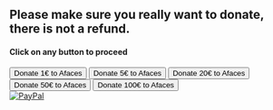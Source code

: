 <script src="https://js.stripe.com/v3/"></script>

<script>
function redirectToCheckoutOne() {
    var stripe = Stripe('pk_test_51LP7WYGzzgXMTNqrdpY7OHCbvvlPqgtYEUZmBJw66X0j5ybqCkcbfXYJ5SfEMmeoCXxEq8Hok5WHl2rBzttayq9b00cV1h6dPP');
    
    document.getElementById("checkout").addEventListener("click", function() {
        stripe.redirectToCheckout({
                lineItems: [{
                    price: 'price_1LP7fRGzzgXMTNqrSvnLR3kO', // Replace with the ID of your price
                    quantity: 1,
                }, ],
                mode: 'payment',
                successUrl: 'https://afaces.tk/success',
                cancelUrl: 'https://afaces.tk/cancel',
            })
            .then(function(result) {
            });
        })
}

function redirectToCheckoutFive() {
    var stripe = Stripe('pk_test_51LP7WYGzzgXMTNqrdpY7OHCbvvlPqgtYEUZmBJw66X0j5ybqCkcbfXYJ5SfEMmeoCXxEq8Hok5WHl2rBzttayq9b00cV1h6dPP');
    
    document.getElementById("checkout").addEventListener("click", function() {
        stripe.redirectToCheckout({
                lineItems: [{
                    price: 'price_1LP7fRGzzgXMTNqrgNuAQoFn', // Replace with the ID of your price
                    quantity: 1,
                }, ],
                mode: 'payment',
                successUrl: 'https://afaces.tk/success',
                cancelUrl: 'https://afaces.tk/cancel',
            })
            .then(function(result) {
            });
        })
}

function redirectToCheckoutTwenty() {
    var stripe = Stripe('pk_test_51LP7WYGzzgXMTNqrdpY7OHCbvvlPqgtYEUZmBJw66X0j5ybqCkcbfXYJ5SfEMmeoCXxEq8Hok5WHl2rBzttayq9b00cV1h6dPP');
    
    document.getElementById("checkout").addEventListener("click", function() {
        stripe.redirectToCheckout({
                lineItems: [{
                    price: 'price_1LP7fQGzzgXMTNqrdiSr61hW', // Replace with the ID of your price
                    quantity: 1,
                }, ],
                mode: 'payment',
                successUrl: 'https://afaces.tk/success',
                cancelUrl: 'https://afaces.tk/cancel',
            })
            .then(function(result) {
            });
        })
}

function redirectToCheckoutFifty() {
    var stripe = Stripe('pk_test_51LP7WYGzzgXMTNqrdpY7OHCbvvlPqgtYEUZmBJw66X0j5ybqCkcbfXYJ5SfEMmeoCXxEq8Hok5WHl2rBzttayq9b00cV1h6dPP');
    
    document.getElementById("checkout").addEventListener("click", function() {
        stripe.redirectToCheckout({
                lineItems: [{
                    price: 'price_1LP7fRGzzgXMTNqrKyjp4Q5d', // Replace with the ID of your price
                    quantity: 1,
                }, ],
                mode: 'payment',
                successUrl: 'https://afaces.tk/success',
                cancelUrl: 'https://afaces.tk/cancel',
            })
            .then(function(result) {
            });
        })
}

function redirectToCheckoutOneHundred() {
    var stripe = Stripe('pk_test_51LP7WYGzzgXMTNqrdpY7OHCbvvlPqgtYEUZmBJw66X0j5ybqCkcbfXYJ5SfEMmeoCXxEq8Hok5WHl2rBzttayq9b00cV1h6dPP');
    
    document.getElementById("checkout").addEventListener("click", function() {
        stripe.redirectToCheckout({
                lineItems: [{
                    price: 'price_1LP7fRGzzgXMTNqr5dXiR0Zu', // Replace with the ID of your price
                    quantity: 1,
                }, ],
                mode: 'payment',
                successUrl: 'https://afaces.tk/success',
                cancelUrl: 'https://afaces.tk/cancel',
            })
            .then(function(result) {
            });
        })
}

</script>

## Please make sure you really want to donate, there is not a refund.
#### Click on any button to proceed

<div>
<input type="button" id="checkout" onclick = "redirectToCheckoutOne()" value="Donate 1€ to Afaces">
<input type="button" id="checkout" onclick = "redirectToCheckoutFive()" value="Donate 5€ to Afaces">
<input type="button" id="checkout" onclick = "redirectToCheckoutTwenty()" value="Donate 20€ to Afaces">
<input type="button" id="checkout" onclick = "redirectToCheckoutFifty()" value="Donate 50€ to Afaces">
<input type="button" id="checkout" onclick = "redirectToCheckoutOneHundred()" value="Donate 100€ to Afaces">
</div>
<a href="https://paypal.com/paypalme/axelcurros">
<img border="0" alt="PayPal" src="https://upload.wikimedia.org/wikipedia/commons/b/b5/PayPal.svg">
</a>